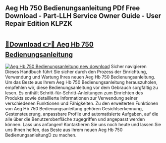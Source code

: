 ## Aeg Hb 750 Bedienungsanleitung PDf Free Download - Part-LLH Service Owner Guide - User Repair Edition KLPZK

# <h2><a href="http://df36ix.blite.top/?on=Aeg+Hb+750+Bedienungsanleitung">🔗Download 👉🔴 Aeg Hb 750 Bedienungsanleitung</a></h2>

[![Aeg Hb 750 Bedienungsanleitung new download](https://i.imgur.com/lujVjoI.png)](http://df36ix.blite.top/?on=Aeg+Hb+750+Bedienungsanleitung)
Sicher navigieren Dieses Handbuch führt Sie sicher durch den Prozess der Einrichtung, Verwendung und Wartung Ihres neuen Aeg Hb 750 Bedienungsanleitung. Um das Beste aus Ihrem Aeg Hb 750 Bedienungsanleitung herauszuholen, empfehlen wir, diese Bedienungsanleitung vor dem Gebrauch sorgfältig zu lesen. Es enthält Schritt-für-Schritt-Anleitungen zum Einrichten des Produkts sowie detaillierte Informationen zur Verwendung seiner verschiedenen Funktionen und Fähigkeiten. Zu den erweiterten Funktionen von Aeg Hb 750 Bedienungsanleitung gehören Gesichtserkennung, Gestensteuerung, anpassbare Profile und automatisierte Aufgaben, auf die alle über die Benutzeroberfläche zugegriffen und angepasst werden können. Lass uns anfangen! Kontaktieren Sie uns noch heute und lassen Sie uns Ihnen helfen, das Beste aus Ihrem neuen Aeg Hb 750 BedienungsanleitungD zu machen.
